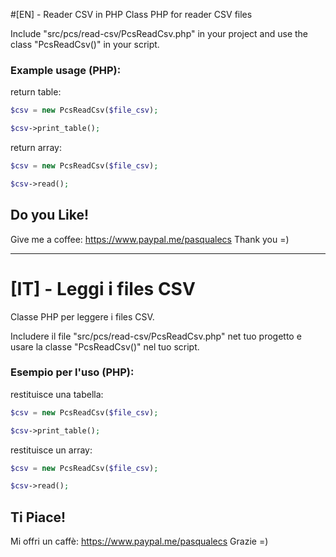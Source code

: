 #[EN] - Reader CSV in PHP
Class PHP for reader CSV files

Include "src/pcs/read-csv/PcsReadCsv.php" in your project and use the class "PcsReadCsv()" in your script.

### Example usage (PHP):
return table:
```php
$csv = new PcsReadCsv($file_csv);

$csv->print_table();

```

return array:
```php
$csv = new PcsReadCsv($file_csv);

$csv->read();

```

## Do you Like!
Give me a coffee: https://www.paypal.me/pasqualecs
Thank you =)

***

# [IT] - Leggi i files CSV
Classe PHP per leggere i files CSV.

Includere il file "src/pcs/read-csv/PcsReadCsv.php" net tuo progetto e usare la classe "PcsReadCsv()" nel tuo script.

### Esempio per l'uso (PHP):
restituisce una tabella:
```php
$csv = new PcsReadCsv($file_csv);

$csv->print_table();

```

restituisce un array:
```php
$csv = new PcsReadCsv($file_csv);

$csv->read();

```

## Ti Piace!
Mi offri un caffè: https://www.paypal.me/pasqualecs
Grazie =)
